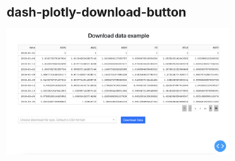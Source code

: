 # dash-plotly-download-button


![alt text](https://github.com/milanzmitrovic/dash-plotly-download-button/blob/main/dash-download-button.png)
